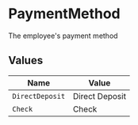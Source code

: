 # PaymentMethod

The employee's payment method


## Values

| Name            | Value           |
| --------------- | --------------- |
| `DirectDeposit` | Direct Deposit  |
| `Check`         | Check           |